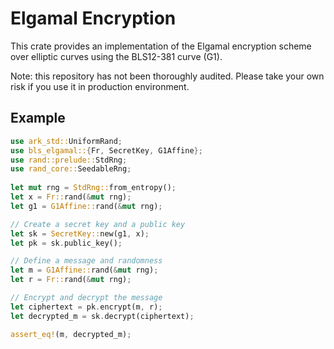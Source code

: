 # Elgamal Encryption

This crate provides an implementation of the Elgamal encryption scheme over elliptic curves using the BLS12-381 curve (G1).

Note: this repository has not been thoroughly audited. Please take your own risk if you use it in production environment.

## Example

```rust
use ark_std::UniformRand;
use bls_elgamal::{Fr, SecretKey, G1Affine};
use rand::prelude::StdRng;
use rand_core::SeedableRng;
    
let mut rng = StdRng::from_entropy();
let x = Fr::rand(&mut rng);
let g1 = G1Affine::rand(&mut rng);

// Create a secret key and a public key
let sk = SecretKey::new(g1, x);
let pk = sk.public_key();

// Define a message and randomness
let m = G1Affine::rand(&mut rng);
let r = Fr::rand(&mut rng);

// Encrypt and decrypt the message
let ciphertext = pk.encrypt(m, r);
let decrypted_m = sk.decrypt(ciphertext);

assert_eq!(m, decrypted_m);
```